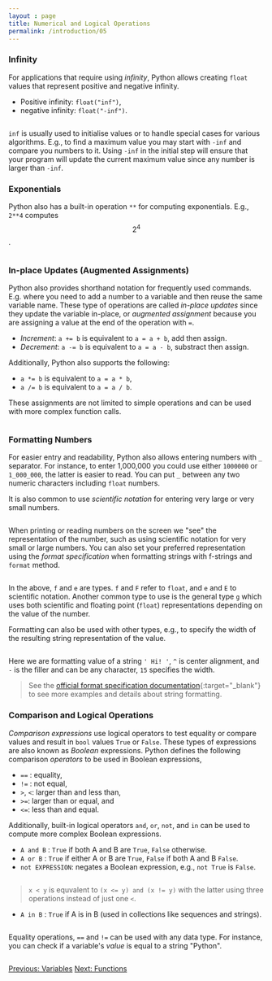 ```yaml
---
layout : page
title: Numerical and Logical Operations 
permalink: /introduction/05
---
```


<script src="https://cdn.mathjax.org/mathjax/latest/MathJax.js?config=TeX-AMS-MML_HTMLorMML" type="text/javascript">
</script>

### Infinity

For applications that require using *infinity*, Python allows creating `float`
values that represent positive and negative infinity.

- Positive infinity: `float("inf")`,
- negative infinity: `float("-inf")`.

<div class="language-python highlighter-rouge">
<pre class="highlight"><script type="py-editor" worker>
print(float("inf"))
</script></pre></div>

`inf` is usually used to initialise values or to handle special cases for
various algorithms. E.g., to find a maximum value you may start with `-inf`
and compare you numbers to it. Using `-inf` in the initial step will ensure
that your program will update the current maximum value since any number
is larger than `-inf`.

### Exponentials

Python also has a built-in operation `**` for computing exponentials. E.g.,
`2**4` computes $$2^4$$.

<div class="language-python highlighter-rouge">
<pre class="highlight"><script type="py-editor" worker>
print(2**4)
</script></pre></div>

### In-place Updates (Augmented Assignments)

Python also provides shorthand notation for frequently used commands. E.g. where
you need to add a number to a variable and then reuse the same variable name.
These type of operations are called *in-place updates* since they update the
variable in-place, or *augmented assignment* because you are assigning a value
at the end of the operation with `=`.

- *Increment*: `a += b` is equivalent to `a = a + b`, add then assign.
- *Decrement*: `a -= b` is equivalent to `a = a - b`, substract then assign.

Additionally, Python also supports the following:

- `a *= b` is equivalent to `a = a * b`,
- `a /= b` is equivalent to `a = a / b`.

These assignments are not limited to simple operations and can be used with more
complex function calls.

<div class="language-python highlighter-rouge">
<pre class="highlight"><script type="py-editor" worker>
x = 1
print(x)

x += (x + 1)**3
'''
Equivalent to
   temp_val = (x + 1)**3
   x = x + temp_val
'''
print(x)

x /= 2
print(x)
</script></pre></div>

### Formatting Numbers

For easier entry and readability, Python also allows entering numbers with
`_` separator. For instance, to enter 1,000,000 you could use either
`1000000` or `1_000_000`, the latter is easier to read. You can put `_` between
any two numeric characters including `float` numbers.

It is also common to use *scientific notation* for entering very large or
very small numbers.

<div class="language-python highlighter-rouge">
<pre class="highlight"><script type="py-editor" worker>
large = 1_000_000_000
print(f"large = {large}")

small = 1 / large
print(f"small = {small}") # automatically uses sci notation
</script></pre></div>

When printing or reading numbers on the screen we "see" the representation of
the number, such as using scientific notation for very small or large numbers.
You can also set your preferred representation using the *format specification*
when formatting strings with f-strings and `format` method.

<div class="language-python highlighter-rouge">
<pre class="highlight"><script type="py-editor" worker>
large = 1_000_000_000
print(f"large = {large :1.2e}")

small = 1 / large
print(f"small = {small :.9f}")

print(f"small = {small :18.12f}")
print( "small = " + format(small, "018.12f"))
</script></pre></div>

In the above, `f` and `e` are types. `f` and `F` refer to `float`, and `e` and `E` to
scientific notation. Another common type to use is the general type `g` which
uses both scientific and floating point (`float`) representations depending on
the value of the number.

Formatting can also be used with other types, e.g., to specify the width of
the resulting string representation of the value.

<div class="language-python highlighter-rouge">
<pre class="highlight"><script type="py-editor" worker>
print(f"{' Hi! ':-^15}")
</script></pre></div>

Here we are formatting value of a string `' Hi! '`, `^` is center alignment, and
`-` is the filler and can be any character, `15` specifies the width.

> See the
[official format specification documentation](https://docs.python.org/3/library/string.html#format-specification-mini-language){:target="_blank"}
to see more examples and details about string formatting.

### Comparison and Logical Operations

*Comparison expressions* use logical operators to test equality or compare
values and result in `bool` values `True` or `False`. These types of expressions
are also known as *Boolean* expressions. Python defines the following
comparison *operators* to be used in Boolean expressions,

- `==` : equality,
- `!=` : not equal,
- `>`, `<`: larger than and less than,
- `>=`: larger than or equal, and
- `<=`: less than and equal.

Additionally, built-in logical operators `and`, `or`, `not`, and `in` can be
used to compute more complex Boolean expressions.

- `A and B` : `True` if both A and B are `True`, `False` otherwise.
- `A or B` : `True` if either A or B are `True`, `False` if both A and B `False`.
- `not EXPRESSION`: negates a Boolean expression, e.g., `not True` is `False`.

<div class="language-python highlighter-rouge">
<pre class="highlight"><script type="py-editor" worker>
x, y = 21, 42
print(x == y)
print(x < y)
print((x <= y) and (x != y))
</script></pre></div>

> `x < y` is equvalent to  `(x <= y) and (x != y)` with the latter using three
operations instead of just one `<`.

- `A in B` : `True` if A is in B (used in collections like sequences and
strings).

<div class="language-python highlighter-rouge">
<pre class="highlight"><script type="py-editor" worker>
is_member = "Tea" in "Team"
print(is_member)
</script></pre></div>

Equality operations, `==` and `!=` can be used with any data type. For instance,
you can check if a variable's *value* is equal to a string "Python".

<div class="language-python highlighter-rouge">
<pre class="highlight"><script type="py-editor" worker>
x = "Python"
y = "P" + "y" + "t" + "h" + "o" + "n"
print(x == y)
print(x == 42)
print(x == "abcdef")
</script></pre></div>

<div class="prevnextlinks">
    <a id="previous" href="04">Previous: Variables</a>
    <a id="next" href="06">Next: Functions</a>
</div>
<script src="{{ '/assets/js/navigation.js' | relative_url }}" defer></script>
